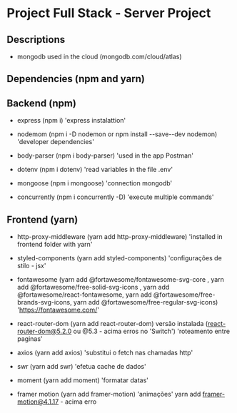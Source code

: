 # Project Full Stack - Server Project

## Descriptions

- mongodb used in the cloud (mongodb.com/cloud/atlas)

## Dependencies (npm and yarn)

## Backend (npm)

- express (npm i) 'express instalattion'

- nodemom (npm i -D nodemon or npm install --save--dev nodemon) 'developer dependencies'

- body-parser (npm i body-parser) 'used in the app Postman'

- dotenv (npm i dotenv) 'read variables in the file .env'

- mongoose (npm i mongoose) 'connection mongodb'

- concurrently (npm i concurrently -D) 'execute multiple commands'

## Frontend (yarn)

- http-proxy-middleware (yarn add http-proxy-middleware) 'installed in frontend folder with yarn'

- styled-components (yarn add styled-components) 'configurações de stilo - jsx'

- fontawesome (yarn add @fortawesome/fontawesome-svg-core , yarn add @fortawesome/free-solid-svg-icons , yarn add @fortawesome/react-fontawesome, yarn add @fortawesome/free-brands-svg-icons, yarn add @fortawesome/free-regular-svg-icons) 'https://fontawesome.com/'

- react-router-dom (yarn add react-router-dom) versão instalada (react-router-dom@5.2.0 ou @5.3 - acima erros no 'Switch') 'roteamento entre paginas'

- axios (yarn add axios) 'substitui o fetch nas chamadas http'

- swr (yarn add swr) 'efetua cache de dados'

- moment (yarn add moment) 'formatar datas'

- framer motion (yarn add framer-motion) 'animações' yarn add framer-motion@4.1.17 - acima erro
